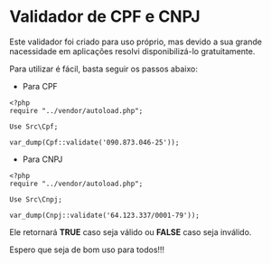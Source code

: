 # Validador de CPF e CNPJ

Este validador foi criado para uso próprio, mas devido a sua grande nacessidade em aplicações resolvi disponibilizá-lo gratuitamente.

Para utilizar é fácil, basta seguir os passos abaixo:

* Para CPF 
```
<?php
require "../vendor/autoload.php";

Use Src\Cpf;

var_dump(Cpf::validate('090.873.046-25'));

```

* Para CNPJ
```
<?php
require "../vendor/autoload.php";

Use Src\Cnpj;

var_dump(Cnpj::validate('64.123.337/0001-79'));

```

Ele retornará **TRUE** caso seja válido ou **FALSE** caso seja inválido.

Espero que seja de bom uso para todos!!!
